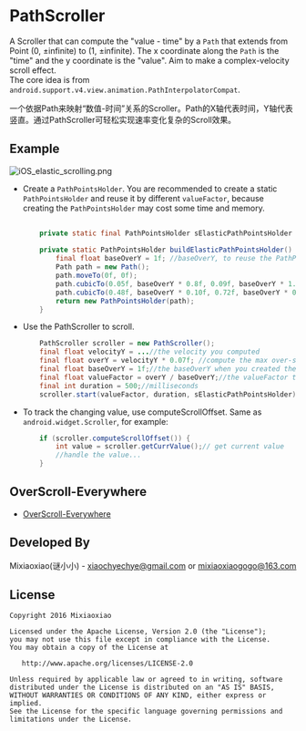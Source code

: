 PathScroller
===============

A Scroller that can compute the "value - time" by a `Path` that extends from Point (0, ±infinite) to (1, ±infinite).
The x coordinate along the `Path` is the "time" and the y coordinate is the "value".
Aim to make a complex-velocity scroll effect.  
The core idea is from `android.support.v4.view.animation.PathInterpolatorCompat`.  
  
一个依据Path来映射“数值-时间”关系的Scroller。Path的X轴代表时间，Y轴代表竖直。通过PathScroller可轻松实现速率变化复杂的Scroll效果。

Example 
-----

![iOS_elastic_scrolling.png](https://raw.github.com/Mixiaoxiao/PathScroller/master/pics/iOS_elastic_scrolling.png)

* Create a `PathPointsHolder`. You are recommended to create a static `PathPointsHolder` and reuse it by different `valueFactor`, because creating the `PathPointsHolder` may cost some time and memory.
	```java
		
		private static final PathPointsHolder sElasticPathPointsHolder = buildElasticPathPointsHolder();
		
		private static PathPointsHolder buildElasticPathPointsHolder() {
			final float baseOverY = 1f; //baseOverY, to reuse the PathPointsHolder by different "valueFactor"(value = baseValue * valueFactor)
			Path path = new Path();
			path.moveTo(0f, 0f);
			path.cubicTo(0.05f, baseOverY * 0.8f, 0.09f, baseOverY * 1.20f, 0.21f, baseOverY * 0.88f);
			path.cubicTo(0.48f, baseOverY * 0.10f, 0.72f, baseOverY * 0.02f, 1f, 0f);
			return new PathPointsHolder(path);
		}
	```

* Use the PathScroller to scroll.
	```java
		PathScroller scroller = new PathScroller();
		final float velocityY = ...//the velocity you computed 
		final float overY = velocityY * 0.07f; //compute the max over-scroll y
		final float baseOverY = 1f;//the baseOverY when you created the PathPointsHolder
		final float valueFactor = overY / baseOverY;//the valueFactor to "scale" the baseOverY
		final int duration = 500;//milliseconds
		scroller.start(valueFactor, duration, sElasticPathPointsHolder); 
	```
	
* To track the changing value, use computeScrollOffset. Same as `android.widget.Scroller`, for example:
	```java
		if (scroller.computeScrollOffset()) {
			int value = scroller.getCurrValue();// get current value
			//handle the value...
		}
    ```

OverScroll-Everywhere
-----

* [OverScroll-Everywhere](https://github.com/Mixiaoxiao/OverScroll-Everywhere)


Developed By
------------

Mixiaoxiao(谜小小) - <xiaochyechye@gmail.com> or <mixiaoxiaogogo@163.com>



License
-----------

    Copyright 2016 Mixiaoxiao

    Licensed under the Apache License, Version 2.0 (the "License");
    you may not use this file except in compliance with the License.
    You may obtain a copy of the License at

       http://www.apache.org/licenses/LICENSE-2.0

    Unless required by applicable law or agreed to in writing, software
    distributed under the License is distributed on an "AS IS" BASIS,
    WITHOUT WARRANTIES OR CONDITIONS OF ANY KIND, either express or implied.
    See the License for the specific language governing permissions and
    limitations under the License.
